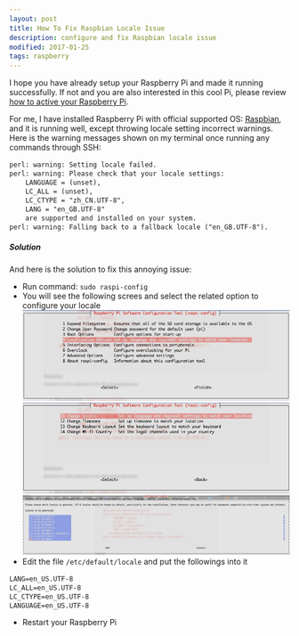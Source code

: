 ```yaml
---
layout: post
title: How To Fix Raspbian Locale Issue
description: configure and fix Raspbian locale issue
modified: 2017-01-25
tags: raspberry
---
```


I hope you have already setup your Raspberry Pi and made it running successfully. If not and you are also interested in this cool Pi, please review [how to active your Raspberry Pi][1].

For me, I have installed Raspberry Pi with official supported OS: [Raspbian][2], and it is running well, except throwing locale setting incorrect warnings. Here is the warning messages shown on my terminal once running any commands through SSH:

```
perl: warning: Setting locale failed.
perl: warning: Please check that your locale settings:
	LANGUAGE = (unset),
	LC_ALL = (unset),
	LC_CTYPE = "zh_CN.UTF-8",
	LANG = "en_GB.UTF-8"
    are supported and installed on your system.
perl: warning: Falling back to a fallback locale ("en_GB.UTF-8").
```

##### Solution
And here is the solution to fix this annoying issue:

+ Run command: `sudo raspi-config`    
+ You will see the following screes and select the related option to configure your locale
  ![config locale](/assets/images/config-locale-1.png)
  ![change locale](/assets/images/config-locale-2.png)
  ![select locale](/assets/images/config-locale-3.png)
+ Edit the file `/etc/default/locale` and put the followings into it

```
LANG=en_US.UTF-8  
LC_ALL=en_US.UTF-8  
LC_CTYPE=en_US.UTF-8  
LANGUAGE=en_US.UTF-8
```

+ Restart your Raspberry Pi

[1]: /posts/setup-raspberry
[2]: https://www.raspberrypi.org/downloads/raspbian/
